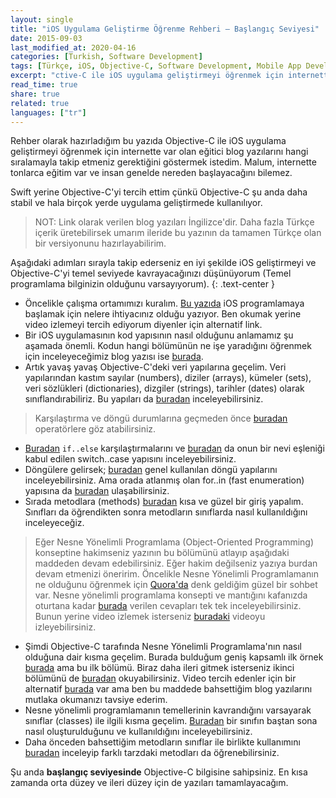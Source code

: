 ```yaml
---
layout: single
title: "iOS Uygulama Geliştirme Öğrenme Rehberi — Başlangıç Seviyesi"
date: 2015-09-03
last_modified_at: 2020-04-16
categories: [Turkish, Software Development]
tags: [Türkçe, iOS, Objective-C, Software Development, Mobile App Development]
excerpt: "ctive-C ile iOS uygulama geliştirmeyi öğrenmek için internette var olan eğitici blog yazılarını hangi sıralamayla takip etmeniz gerektiğini göstermek istedim."
read_time: true
share: true
related: true
languages: ["tr"]
---
```


Rehber olarak hazırladığım bu yazıda Objective-C ile iOS uygulama geliştirmeyi öğrenmek için internette var olan eğitici blog yazılarını hangi sıralamayla takip etmeniz gerektiğini göstermek istedim. Malum, internette tonlarca eğitim var ve insan genelde nereden başlayacağını bilemez.

Swift yerine Objective-C'yi tercih ettim çünkü Objective-C şu anda daha stabil ve hala birçok yerde uygulama geliştirmede kullanılıyor.

> NOT: Link olarak verilen blog yazıları İngilizce'dir. Daha fazla Türkçe içerik üretebilirsek umarım ileride bu yazının da tamamen Türkçe olan bir versiyonunu hazırlayabilirim.

Aşağıdaki adımları sırayla takip ederseniz en iyi şekilde iOS geliştirmeyi ve Objective-C'yi temel seviyede kavrayacağınızı düşünüyorum (Temel programlama bilginizin olduğunu varsayıyorum).
{: .text-center }

- Öncelikle çalışma ortamımızı kuralım. [Bu yazıda](http://bit.ly/beginner-iOS-1) iOS programlamaya başlamak için nelere ihtiyacınız olduğu yazıyor.
Ben okumak yerine video izlemeyi tercih ediyorum diyenler için alternatif link.
- Bir iOS uygulamasının kod yapısının nasıl olduğunu anlamamız şu aşamada önemli. Kodun hangi bölümünün ne işe yaradığını öğrenmek için inceleyeceğimiz blog yazısı ise [burada](http://bit.ly/1KVpoeC).
- Artık yavaş yavaş Objective-C'deki veri yapılarına geçelim. Veri yapılarından kastım sayılar (numbers), diziler (arrays), kümeler (sets), veri sözlükleri (dictionaries), dizgiler (strings), tarihler (dates) olarak sınıflandırabiliriz. Bu yapıları da [buradan](http://bit.ly/1JHvqOV) inceleyebilirsiniz.

> Karşılaştırma ve döngü durumlarına geçmeden önce [buradan](http://bit.ly/1X7nQav) operatörlere göz atabilirsiniz.

- [Buradan](http://bit.ly/1N5vv68) `if..else` karşılaştırmalarını ve [buradan](http://bit.ly/1fS1R5G) da onun bir nevi eşleniği kabul edilen switch..case yapısını inceleyebilirsiniz.
- Döngülere gelirsek; [buradan](http://bit.ly/1KnWxFn) genel kullanılan döngü yapılarını inceleyebilirsiniz. Ama orada atlanmış olan for..in (fast enumeration) yapısına da [buradan](http://bit.ly/1UnUCjJ) ulaşabilirsiniz.
- Sırada metodlara (methods) [buradan](http://bit.ly/1hszagN) kısa ve güzel bir giriş yapalım. Sınıfları da öğrendikten sonra metodların sınıflarda nasıl kullanıldığını inceleyeceğiz.

> Eğer Nesne Yönelimli Programlama (Object-Oriented Programming) konseptine hakimseniz yazının bu bölümünü atlayıp aşağıdaki maddeden devam edebilirsiniz. Eğer hakim değilseniz yazıya burdan devam etmenizi öneririm.
> Öncelikle Nesne Yönelimli Programlamanın ne olduğunu öğrenmek için [Quora'da](https://www.quora.com/) denk geldiğim güzel bir sohbet var. Nesne yönelimli programlama konsepti ve mantığını kafanızda oturtana kadar [burada](http://bit.ly/1Kmnauu) verilen cevapları tek tek inceleyebilirsiniz.
> Bunun yerine video izlemek isterseniz [buradaki](http://bit.ly/1JuhHy8) videoyu izleyebilirsiniz.

- Şimdi Objective-C tarafında Nesne Yönelimli Programlama'nın nasıl olduğuna dair kısma geçelim. Burada bulduğum geniş kapsamlı ilk örnek [burada](http://bit.ly/1KmnRnB) ama bu ilk bölümü. Biraz daha ileri gitmek isterseniz ikinci bölümünü de [buradan](http://bit.ly/1ic72is) okuyabilirsiniz.
Video tercih edenler için bir alternatif [burada](http://bit.ly/1UfrmAU) var ama ben bu maddede bahsettiğim blog yazılarını mutlaka okumanızı tavsiye ederim.
- Nesne yönelimli programlamanın temellerinin kavrandığını varsayarak sınıflar (classes) ile ilgili kısma geçelim. [Buradan](http://bit.ly/1VsYnXt) bir sınıfın baştan sona nasıl oluşturulduğunu ve kullanıldığını inceleyebilirsiniz.
- Daha önceden bahsettiğim metodların sınıflar ile birlikte kullanımını [buradan](http://bit.ly/1KY6Qud) inceleyip farklı tarzdaki metodları da öğrenebilirsiniz.

Şu anda **başlangıç seviyesinde** Objective-C bilgisine sahipsiniz. En kısa zamanda orta düzey ve ileri düzey için de yazıları tamamlayacağım.

